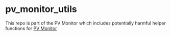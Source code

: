 # pv_monitor_utils

This repo is part of the PV Monitor which includes potentially harmful helper functions for [PV Monitor](https://github.lightsource.ca/cid/pv_monitor)
